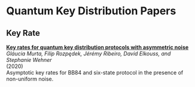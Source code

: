 # Quantum Key Distribution Papers

## Key Rate

**[Key rates for quantum key distribution protocols with asymmetric noise](https://arxiv.org/pdf/2002.07305.pdf)**<br/>
_Gláucia Murta, Filip Rozpędek, Jérémy Ribeiro, David Elkouss, and Stephanie Wehner_<br/>
(2020)<br/>
Asymptotic key rates for BB84 and six-state protocol in the presence of non-uniform noise.
